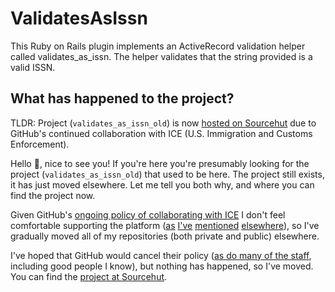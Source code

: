 # ValidatesAsIssn

This Ruby on Rails plugin implements an ActiveRecord validation helper
called validates_as_issn. The helper validates that the string provided
is a valid ISSN.

## What has happened to the project?

TLDR: Project (`validates_as_issn_old`) is now [hosted on Sourcehut](https://code.deeden.co.uk/validates_as_issn_old) due to GitHub's continued collaboration with ICE (U.S. Immigration and Customs Enforcement).

Hello :wave:, nice to see you! If you're here you're presumably looking for the project (`validates_as_issn_old`) that used to be here. The project still exists, it has just moved elsewhere. Let me tell you both why, and where you can find the project now.

Given GitHub's [ongoing policy of collaborating with ICE](https://thenextweb.com/politics/2019/10/09/github-microsoft-trump-ice-contract/) I don't feel comfortable supporting the platform ([as](https://deeden.co.uk/notes/2019/10/24/085956/) [I've](https://deeden.co.uk/notes/2019/11/15/094544/) [mentioned](https://deeden.co.uk/notes/2019/11/20/160118/) [elsewhere](https://deeden.co.uk/notes/2020/04/14/165427/)), so I've gradually moved all of my repositories (both private and public) elsewhere.

I've hoped that GitHub would cancel their policy ([as do many of the staff](https://www.washingtonpost.com/context/letter-from-github-employees-to-ceo-about-the-company-s-ice-contract/fb280de9-2bc3-40d5-b1a5-e3b954bf0d25/), including good people I know), but nothing has happened, so I've moved. You can find the [project at Sourcehut](https://code.deeden.co.uk/validates_as_issn_old).